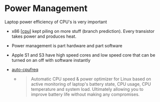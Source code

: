 Power Management
================

Laptop power efficiency of CPU's is very important

* x86 [[cpu]] kept piling on more stuff (branch prediction). Every transistor takes power and produces heat.
* Power management is part hardware and part software

* Apple S1 and S3 have high speed cores and low speed core that can be turned on an off with software instantly

* [auto-cpufreq](https://github.com/AdnanHodzic/auto-cpufreq)
    * > Automatic CPU speed & power optimizer for Linux based on active monitoring of laptop's battery state, CPU usage, CPU temperature and system load. Ultimately allowing you to improve battery life without making any compromises.


[//begin]: # "Autogenerated link references for markdown compatibility"
[cpu]: cpu.md "CPU"
[//end]: # "Autogenerated link references"